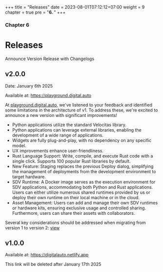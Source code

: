 +++
title = "Releases"
date = 2023-08-01T07:12:12+07:00
weight = 9
chapter = true
pre = "<b>6. </b>"
+++

### Chapter 6

# Releases

Announce Version Release with Changelogs

## v2.0.0
Date: January 6th 2025

Available at: https://playground.digital.auto

At [playground.digital.auto](https://playground.digital.auto), we've listened to your feedback and identified some limitations in the architecture of v1. To address these, we're excited to announce a new version with significant improvements!
- Python applications utilize the standard Velocitas library. 
- Python applications can leverage external libraries, enabling the development of a wide range of applications.
- Widgets are fully plug-and-play, with no dependency on any specific model.
- UX improvements enhance user-friendliness.
- Rust Language Support: Write, compile, and execute Rust code with a single click. Supports 100 popular Rust libraries by default.
- New Feature: Staging replaces the previous Deploy dialog, simplifying the management of deployments from the development environment to target hardware.
- SDV Runtime: A Docker image serves as the execution environment for SDV applications, accommodating both Python and Rust applications. Users can either utilize numerous shared runtimes provided by us or deploy their own runtime on their local machine or in the cloud.
- Asset Management: Users can add and manage their own SDV runtimes or hardware kits, ensuring exclusive usage and controlled sharing. Furthermore, users can share their assets with collaborators.

Several key considerations should be addressed when migrating from version 1 to version 2: [view](/releases/version2)

## v1.0.0
Available at: https://digitalauto.netlify.app

This link will be deleted after January 17th 2025


